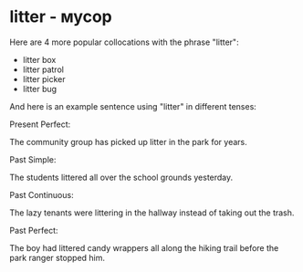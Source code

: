# litter - мусор

Here are 4 more popular collocations with the phrase "litter":

- litter box
- litter patrol
- litter picker
- litter bug

And here is an example sentence using "litter" in different tenses:

Present Perfect:

The community group has picked up litter in the park for years.

Past Simple:

The students littered all over the school grounds yesterday.

Past Continuous:

The lazy tenants were littering in the hallway instead of taking out the trash.

Past Perfect:

The boy had littered candy wrappers all along the hiking trail before the park ranger stopped him.
